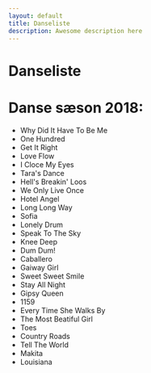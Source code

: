 ```yaml
---
layout: default
title: Danseliste
description: Awesome description here
---
```



# **Danseliste**


# Danse sæson 2018:


* Why Did It Have To Be Me
* One Hundred
* Get It Right
* Love Flow
* I Cloce My Eyes
* Tara's Dance
* Hell's Breakin' Loos
* We Only Live Once
* Hotel Angel
* Long Long Way
* Sofia
* Lonely Drum
* Speak To The Sky
* Knee Deep
* Dum Dum!
* Caballero
* Gaiway Girl
* Sweet Sweet Smile
* Stay All Night
* Gipsy Queen
* 1159
* Every Time She Walks By
* The Most Beatiful Girl
* Toes
* Country Roads
* Tell The World
* Makita
* Louisiana

